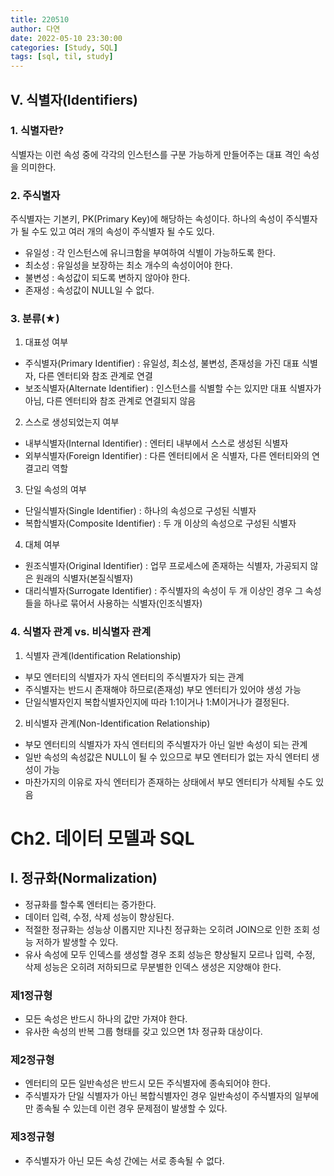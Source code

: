 ```yaml
---
title: 220510
author: 다연
date: 2022-05-10 23:30:00
categories: [Study, SQL]
tags: [sql, til, study]
---
```

## Ⅴ. 식별자(Identifiers)
### 1. 식별자란?
식별자는 이런 속성 중에 각각의 인스턴스를 구분 가능하게 만들어주는 대표 격인 속성을 의미한다.

### 2. 주식별자
주식별자는 기본키, PK(Primary Key)에 해당하는 속성이다. 하나의 속성이 주식별자가 될 수도 있고 여러 개의 속성이 주식별자 될 수도 있다.
* 유일성 : 각 인스턴스에 유니크함을 부여하여 식별이 가능하도록 한다.
* 최소성 : 유일성을 보장하는 최소 개수의 속성이어야 한다.
* 불변성 : 속성값이 되도록 변하지 않아야 한다.
* 존재성 : 속성값이 NULL일 수 없다.

### 3. 분류(★)
1. 대표성 여부
- 주식별자(Primary Identifier) : 유일성, 최소성, 불변성, 존재성을 가진 대표 식별자, 다른 엔터티와 참조 관계로 연결
- 보조식별자(Alternate Identifier) : 인스턴스를 식별할 수는 있지만 대표 식별자가 아님, 다른 엔터티와 참조 관계로 연결되지 않음
2. 스스로 생성되었는지 여부
- 내부식별자(Internal Identifier) : 엔터티 내부에서 스스로 생성된 식별자
- 외부식별자(Foreign Identifier) : 다른 엔터티에서 온 식별자, 다른 엔터티와의 연결고리 역할
3. 단일 속성의 여부
- 단일식별자(Single Identifier) : 하나의 속성으로 구성된 식별자
- 복합식별자(Composite Identifier) : 두 개 이상의 속성으로 구성된 식별자
4. 대체 여부
- 원조식별자(Original Identifier) : 업무 프로세스에 존재하는 식별자, 가공되지 않은 원래의 식별자(본질식별자)
- 대리식별자(Surrogate Identifier) : 주식별자의 속성이 두 개 이상인 경우 그 속성들을 하나로 묶어서 사용하는 식별자(인조식별자)

### 4. 식별자 관계 vs. 비식별자 관계
1. 식별자 관계(Identification Relationship)
- 부모 엔터티의 식별자가 자식 엔터티의 주식별자가 되는 관계
- 주식별자는 반드시 존재해야 하므로(존재성) 부모 엔터티가 있어야 생성 가능
- 단일식별자인지 복합식별자인지에 따라 1:1이거나 1:M이거나가 결정된다.
2. 비식별자 관계(Non-Identification Relationship)
- 부모 엔터티의 식별자가 자식 엔터티의 주식별자가 아닌 일반 속성이 되는 관계
- 일반 속성의 속성값은 NULL이 될 수 있으므로 부모 엔터티가 없는 자식 엔터티 생성이 가능
- 마찬가지의 이유로 자식 엔터티가 존재하는 상태에서 부모 엔터티가 삭제될 수도 있음

# Ch2. 데이터 모델과 SQL
## Ⅰ. 정규화(Normalization)
* 정규화를 할수록 엔터티는 증가한다.
* 데이터 입력, 수정, 삭제 성능이 향상된다.
* 적절한 정규화는 성능상 이롭지만 지나친 정규화는 오히려 JOIN으로 인한 조회 성능 저하가 발생할 수 있다.
* 유사 속성에 모두 인덱스를 생성할 경우 조회 성능은 향상될지 모르나 입력, 수정, 삭제 성능은 오히려 저하되므로 무분별한 인덱스 생성은 지양해야 한다.

### 제1정규형
* 모든 속성은 반드시 하나의 값만 가져야 한다.
* 유사한 속성의 반복 그룹 형태를 갖고 있으면 1차 정규화 대상이다.

### 제2정규형
* 엔터티의 모든 일반속성은 반드시 모든 주식별자에 종속되어야 한다.
* 주식별자가 단일 식별자가 아닌 복합식별자인 경우 일반속성이 주식별자의 일부에만 종속될 수 있는데 이런 경우 문제점이 발생할 수 있다.

### 제3정규형
* 주식별자가 아닌 모든 속성 간에는 서로 종속될 수 없다.
